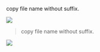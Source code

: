 copy file name without suffix.


[![](https://img.shields.io/badge/version-v1.0-green)](./File%20Enhancer.alfredworkflow)



<!-- more -->
> copy file name without suffix.


![](./screenshot.gif)

